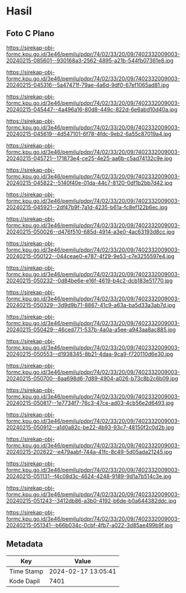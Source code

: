 # Hasil

## Foto C Plano

https://sirekap-obj-formc.kpu.go.id/3e46/pemilu/pdpr/74/02/33/20/09/7402332009003-20240215-085601--930168a3-2562-4895-a21b-544fb07361e8.jpg

https://sirekap-obj-formc.kpu.go.id/3e46/pemilu/pdpr/74/02/33/20/09/7402332009003-20240215-045316--5a47471f-79ae-4a6d-9df0-67ef1065ad81.jpg

https://sirekap-obj-formc.kpu.go.id/3e46/pemilu/pdpr/74/02/33/20/09/7402332009003-20240215-045447--4a496a16-80d8-449c-822d-6e6abd10d40a.jpg

https://sirekap-obj-formc.kpu.go.id/3e46/pemilu/pdpr/74/02/33/20/09/7402332009003-20240215-045619--4d547101-6f78-4fdc-9eb2-6a55c87019a4.jpg

https://sirekap-obj-formc.kpu.go.id/3e46/pemilu/pdpr/74/02/33/20/09/7402332009003-20240215-045721--171873e4-ce25-4e25-aa6b-c5ad74132c9e.jpg

https://sirekap-obj-formc.kpu.go.id/3e46/pemilu/pdpr/74/02/33/20/09/7402332009003-20240215-045822--5140f40e-01da-44c7-8120-0df1b2bb7d42.jpg

https://sirekap-obj-formc.kpu.go.id/3e46/pemilu/pdpr/74/02/33/20/09/7402332009003-20240215-045921--2df47b9f-7a1d-4235-b61a-fc8ef122b6ec.jpg

https://sirekap-obj-formc.kpu.go.id/3e46/pemilu/pdpr/74/02/33/20/09/7402332009003-20240215-050026--d476f510-685d-4914-a3e0-4ac63193d8cc.jpg

https://sirekap-obj-formc.kpu.go.id/3e46/pemilu/pdpr/74/02/33/20/09/7402332009003-20240215-050122--044ceae0-e787-4f29-9e53-c7e3255597e4.jpg

https://sirekap-obj-formc.kpu.go.id/3e46/pemilu/pdpr/74/02/33/20/09/7402332009003-20240215-050232--0d84be6e-e16f-4619-b4c2-dcb183e51770.jpg

https://sirekap-obj-formc.kpu.go.id/3e46/pemilu/pdpr/74/02/33/20/09/7402332009003-20240215-050329--3d9d9b71-8867-41c9-a63a-ba5d33a3ab7d.jpg

https://sirekap-obj-formc.kpu.go.id/3e46/pemilu/pdpr/74/02/33/20/09/7402332009003-20240215-050429--46ced771-537b-4a0a-a5ee-a943aa8ac885.jpg

https://sirekap-obj-formc.kpu.go.id/3e46/pemilu/pdpr/74/02/33/20/09/7402332009003-20240215-050553--d1938345-8b21-4daa-9ca9-f720110d6e30.jpg

https://sirekap-obj-formc.kpu.go.id/3e46/pemilu/pdpr/74/02/33/20/09/7402332009003-20240215-050700--8aa698d6-7d89-4904-a026-b73c8b2c6b09.jpg

https://sirekap-obj-formc.kpu.go.id/3e46/pemilu/pdpr/74/02/33/20/09/7402332009003-20240215-050817--1e7734f7-76c3-47ce-ad03-4cb56e2d6493.jpg

https://sirekap-obj-formc.kpu.go.id/3e46/pemilu/pdpr/74/02/33/20/09/7402332009003-20240215-050912--a1d0a82c-be22-4b93-93c7-48150f2c0d2b.jpg

https://sirekap-obj-formc.kpu.go.id/3e46/pemilu/pdpr/74/02/33/20/09/7402332009003-20240215-202622--e479aabf-744a-41fc-8c49-5d05ada21245.jpg

https://sirekap-obj-formc.kpu.go.id/3e46/pemilu/pdpr/74/02/33/20/09/7402332009003-20240215-051131--f4c08d3c-4624-4248-9189-9d1a7b514c3e.jpg

https://sirekap-obj-formc.kpu.go.id/3e46/pemilu/pdpr/74/02/33/20/09/7402332009003-20240215-051243--3412db86-a3b0-4192-b6de-b0a644382ddc.jpg

https://sirekap-obj-formc.kpu.go.id/3e46/pemilu/pdpr/74/02/33/20/09/7402332009003-20240215-051341--b66b034c-0cbf-4fb7-a022-3d85ae499b9f.jpg


## Metadata

| Key        | Value               |
| ---------- | ------------------- |
| Time Stamp | 2024-02-17 13:05:41 |
| Kode Dapil | 7401                |



